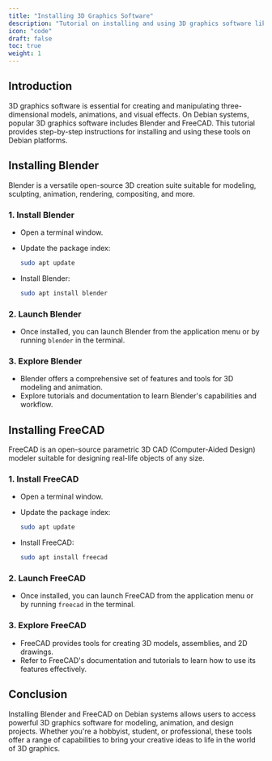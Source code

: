 ```yaml
---
title: "Installing 3D Graphics Software"
description: "Tutorial on installing and using 3D graphics software like Blender or FreeCAD for 3D modeling and rendering on Debian."
icon: "code"
draft: false
toc: true
weight: 1
---
```


## Introduction

3D graphics software is essential for creating and manipulating three-dimensional models, animations, and visual effects. On Debian systems, popular 3D graphics software includes Blender and FreeCAD. This tutorial provides step-by-step instructions for installing and using these tools on Debian platforms.

## Installing Blender

Blender is a versatile open-source 3D creation suite suitable for modeling, sculpting, animation, rendering, compositing, and more.

### 1. **Install Blender**

   - Open a terminal window.
   - Update the package index:

     ```bash
     sudo apt update
     ```

   - Install Blender:

     ```bash
     sudo apt install blender
     ```

### 2. **Launch Blender**

   - Once installed, you can launch Blender from the application menu or by running `blender` in the terminal.

### 3. **Explore Blender**

   - Blender offers a comprehensive set of features and tools for 3D modeling and animation.
   - Explore tutorials and documentation to learn Blender's capabilities and workflow.

## Installing FreeCAD

FreeCAD is an open-source parametric 3D CAD (Computer-Aided Design) modeler suitable for designing real-life objects of any size.

### 1. **Install FreeCAD**

   - Open a terminal window.
   - Update the package index:

     ```bash
     sudo apt update
     ```

   - Install FreeCAD:

     ```bash
     sudo apt install freecad
     ```

### 2. **Launch FreeCAD**

   - Once installed, you can launch FreeCAD from the application menu or by running `freecad` in the terminal.

### 3. **Explore FreeCAD**

   - FreeCAD provides tools for creating 3D models, assemblies, and 2D drawings.
   - Refer to FreeCAD's documentation and tutorials to learn how to use its features effectively.

## Conclusion

Installing Blender and FreeCAD on Debian systems allows users to access powerful 3D graphics software for modeling, animation, and design projects. Whether you're a hobbyist, student, or professional, these tools offer a range of capabilities to bring your creative ideas to life in the world of 3D graphics.
